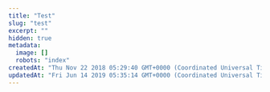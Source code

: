 ```yaml
---
title: "Test"
slug: "test"
excerpt: ""
hidden: true
metadata: 
  image: []
  robots: "index"
createdAt: "Thu Nov 22 2018 05:29:40 GMT+0000 (Coordinated Universal Time)"
updatedAt: "Fri Jun 14 2019 05:35:14 GMT+0000 (Coordinated Universal Time)"
---
```

